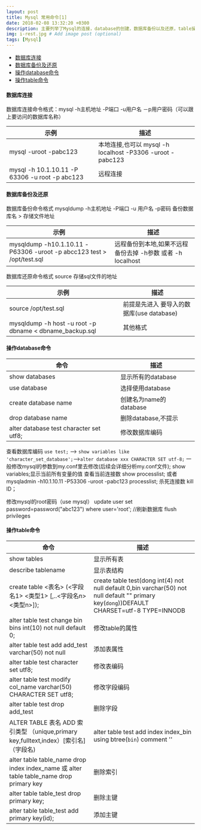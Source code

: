 ```yaml
---
layout: post
title: Mysql 常用命令[1]
date: 2018-02-08 13:32:20 +0300
description: 主要列举了Mysql的连接，database的创建，数据库备份以及还原，table操作
img: i-rest.jpg # Add image post (optional)
tags: [Mysql]
---
```


- [数据库连接](#数据库连接)
- [数据库备份及还原](#数据库备份及还原)
- [操作database命令](#操作database命令)
- [操作table命令](#操作table命令)


#### 数据库连接
数据库连接命令格式：mysql -h主机地址 -P端口 -u用户名 －p用户密码（可以跟上要访问的数据库名称）

|示例|描述|
|---|---|
|mysql -uroot -pabc123|本地连接,也可以 mysql -h localhost -P3306 -uroot -pabc123|
|mysql -h 10.1.10.11 -P 63306 -u root -p abc123|远程连接|

#### 数据库备份及还原
数据库备份命令格式 mysqldump -h主机地址 -P端口 -u 用户名 -p密码 备份数据库名 > 存储文件地址

|示例|描述|
|---|---|
|mysqldump -h10.1.10.11 -P63306 -uroot -p abcc123  test > /opt/test.sql|远程备份到本地,如果不远程备份去掉 -h参数 或者 -h localhost|

数据库还原命令格式 source 存储sql文件的地址

|示例|描述|
|---|---|
|source /opt/test.sql| 前提是先进入 要导入的数据库(use database)|
|mysqldump -h host -u root -p dbname < dbname_backup.sql |其他格式|

#### 操作database命令

|命令|描述|
|---|---|
|show databases|显示所有的database|
|use database  |选择使用database  |
|create database name| 创建名为name的database|
|drop database name|删除database,不提示|
|alter database test character set utf8;|修改数据库编码|

查看数据库编码
`use test;` --> `show variables like 'character_set_database';`-->`alter database xxx CHARACTER SET utf-8;`
    一般修改mysql的参数到my.conf里去修改(后续会详细分析my.conf文件);
    show variables;显示当前所有变量的值
    查看当前连接数 show processlist;
    或者 mysqladmin -h10.1.10.11 -P53306 -uroot -pabc123 processlist;
    杀死连接数 kill ID；

修改mysql的root密码（use mysql）
update user set password=password("abc123") where user='root';
//刷新数据库
flush privileges

#### 操作table命令

|命令|描述|
|---|---|
|show tables|显示所有表|
|describe tablename|显示表结构|
|create table <表名> (<字段名1> <类型1> [,..<字段名n> <类型n>]);|create table test(dong int(4) not null default 0,bin varchar(50) not null default "" primary key(`dong`))DEFAULT CHARSET=utf-8 TYPE=INNODB|
|alter table test change bin bins int(10) not null default 0;|修改table的属性|
|alter table test add add_test varchar(50) not null |添加表属性|
|alter table test character set utf8;|修改表编码|
|alter table test modify col_name varchar(50) CHARACTER SET utf8;|修改字段编码|
|alter table test drop add_test|删除字段|
|ALTER TABLE 表名 ADD 索引类型 （unique,primary key,fulltext,index）[索引名]（字段名)|alter table test add index index_bin using btree(`bin`) comment ''|
|alter table table_name drop index index_name 或 alter table table_name drop primary key|删除索引|
|alter table table_test drop primary key;|删除主键|
|alter table table_test add primary key(id);|添加主键|
